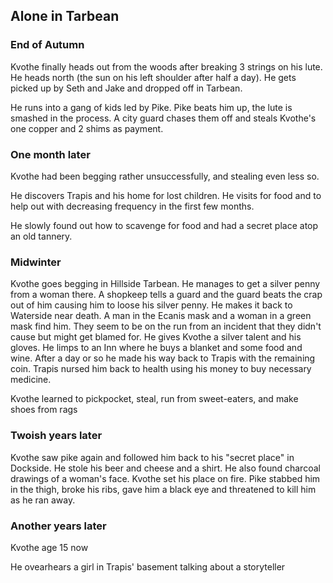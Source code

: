 ## Alone in Tarbean

### End of Autumn

Kvothe finally heads out from the woods after breaking 3 strings on his lute. He heads north \(the sun on his left shoulder after half a day\). He gets picked up by Seth and Jake and dropped off in Tarbean.

He runs into a gang of kids led by Pike. Pike beats him up, the lute is smashed in the process. A city guard chases them off and steals Kvothe's one copper and 2 shims as payment.

### One month later

Kvothe had been begging rather unsuccessfully, and stealing even less so.

He discovers Trapis and his home for lost children. He visits for food and to help out with decreasing frequency in the first few months.

He slowly found out how to scavenge for food and had a secret place atop an old tannery.

### Midwinter

Kvothe goes begging in Hillside Tarbean. He manages to get a silver penny from a woman there. A shopkeep tells a guard and the guard beats the crap out of him causing him to loose his silver penny. He makes it back to Waterside near death. A man in the Ecanis mask and a woman in a green mask find him. They seem to be on the run from an incident that they didn't cause but might get blamed for. He gives Kvothe a silver talent and his gloves. He limps to an Inn where he buys a blanket and some food and wine. After a day or so he made his way back to Trapis with the remaining coin. Trapis nursed him back to health using his money to buy necessary medicine.

Kvothe learned to pickpocket, steal, run from sweet-eaters, and make shoes from rags

### Twoish years later

Kvothe saw pike again and followed him back to his "secret place" in Dockside. He stole his beer and cheese and a shirt. He also found charcoal drawings of a woman's face. Kvothe set his place on fire. Pike stabbed him in the thigh, broke his ribs, gave him a black eye and threatened to kill him as he ran away.

### Another years later

Kvothe age 15 now

He ovearhears a girl in Trapis' basement talking about a storyteller


